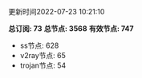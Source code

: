 更新时间2022-07-23 10:21:10

**总订阅: 73**
**总节点: 3568**
**有效节点: 747**
- ss节点: 628
- v2ray节点: 65
- trojan节点: 54
